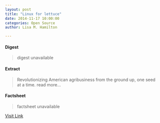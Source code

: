 ```yaml
---
layout: post
title: "Linux for lettuce"
date: 2014-11-17 10:00:00
categories: Open Source
author: Lisa M. Hamilton

---
```



#### Digest
>digest unavailable

#### Extract
>Revolutionizing American agribusiness from the ground up, one seed at a time. read more...

#### Factsheet
>factsheet unavailable

[Visit Link](http://opensource.com/life/14/11/linux-lettuce-open-food-seeds)


